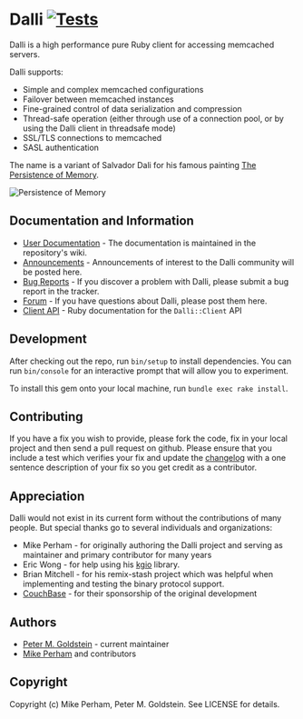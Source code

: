 Dalli [![Tests](https://github.com/petergoldstein/dalli/actions/workflows/tests.yml/badge.svg)](https://github.com/petergoldstein/dalli/actions/workflows/tests.yml)
=====

Dalli is a high performance pure Ruby client for accessing memcached servers.

Dalli supports:

* Simple and complex memcached configurations
* Failover between memcached instances
* Fine-grained control of data serialization and compression
* Thread-safe operation (either through use of a connection pool, or by using the Dalli client in threadsafe mode)
* SSL/TLS connections to memcached
* SASL authentication

The name is a variant of Salvador Dali for his famous painting [The Persistence of Memory](http://en.wikipedia.org/wiki/The_Persistence_of_Memory).

![Persistence of Memory](https://upload.wikimedia.org/wikipedia/en/d/dd/The_Persistence_of_Memory.jpg)


## Documentation and Information

* [User Documentation](https://github.com/petergoldstein/dalli/wiki) - The documentation is maintained in the repository's wiki.  
* [Announcements](https://github.com/petergoldstein/dalli/discussions/categories/announcements) - Announcements of interest to the Dalli community will be posted here.
* [Bug Reports](https://github.com/petergoldstein/dalli/issues) - If you discover a problem with Dalli, please submit a bug report in the tracker.
* [Forum](https://github.com/petergoldstein/dalli/discussions/categories/q-a) - If you have questions about Dalli, please post them here.
* [Client API](https://www.rubydoc.info/gems/dalli) - Ruby documentation for the `Dalli::Client` API

## Development

After checking out the repo, run `bin/setup` to install dependencies. You can run `bin/console` for an interactive prompt that will allow you to experiment.

To install this gem onto your local machine, run `bundle exec rake install`.

## Contributing

If you have a fix you wish to provide, please fork the code, fix in your local project and then send a pull request on github.  Please ensure that you include a test which verifies your fix and update the [changelog](CHANGELOG.md) with a one sentence description of your fix so you get credit as a contributor.

## Appreciation

Dalli would not exist in its current form without the contributions of many people.  But special thanks go to several individuals and organizations:

* Mike Perham - for originally authoring the Dalli project and serving as maintainer and primary contributor for many years
* Eric Wong - for help using his [kgio](http://bogomips.org/kgio/) library.
* Brian Mitchell - for his remix-stash project which was helpful when implementing and testing the binary protocol support.
* [CouchBase](http://couchbase.com) - for their sponsorship of the original development


## Authors

* [Peter M. Goldstein](https://github.com/petergoldstein) - current maintainer
* [Mike Perham](https://github.com/mperham) and contributors


## Copyright

Copyright (c) Mike Perham, Peter M. Goldstein. See LICENSE for details.
